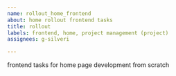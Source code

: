 ```yaml
---
name: rollout_home_frontend
about: home rollout frontend tasks
title: rollout
labels: frontend, home, project management (project)
assignees: g-silveri

---
```


frontend tasks for home page development from scratch
